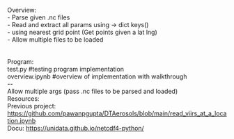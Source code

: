 Overview:<br />
    - Parse given .nc files<br />
    - Read and extract all params using -> dict keys()<br />
    - using nearest grid point (Get points given a lat lng)<br />
    - Allow multiple files to be loaded<br />
<br />
<br />
Program:<br />
    test.py #testing program implementation
    <br />overview.ipynb #overview of implementation with walkthrough
    <br />--
   <br /> Allow multiple args (pass .nc files to be parsed and loaded)
<br />
Resources:<br />
    Previous project:    https://github.com/pawanpgupta/DTAerosols/blob/main/read_viirs_at_a_location.ipynb<br>
    Docu: https://unidata.github.io/netcdf4-python/
